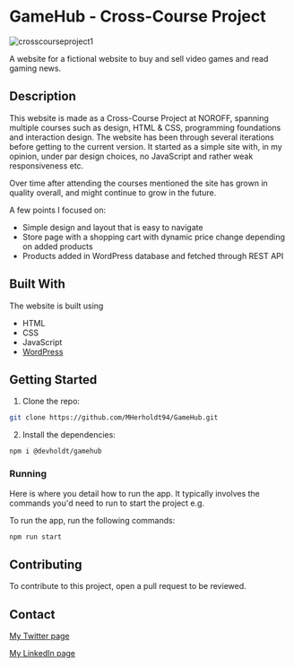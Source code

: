 # GameHub - Cross-Course Project

![crosscourseproject1](https://user-images.githubusercontent.com/81162745/203309293-16e4e5da-598b-4043-954d-83ba19814651.png)

A website for a fictional website to buy and sell video games and read gaming news.

## Description

This website is made as a Cross-Course Project at NOROFF, spanning multiple courses such as design, HTML & CSS, programming foundations and interaction design. The website has been through several iterations before getting to the current version. It started as a simple site with, in my opinion, under par design choices, no JavaScript and rather weak responsiveness etc. 

Over time after attending the courses mentioned the site has grown in quality overall, and might continue to grow in the future.

A few points I focused on:

- Simple design and layout that is easy to navigate
- Store page with a shopping cart with dynamic price change depending on added products
- Products added in WordPress database and fetched through REST API

## Built With

The website is built using

- HTML
- CSS
- JavaScript
- [WordPress](https://wordpress.org/)

## Getting Started

1. Clone the repo:

```bash
git clone https://github.com/MHerholdt94/GameHub.git
```

2. Install the dependencies:

```
npm i @devholdt/gamehub
```

### Running

Here is where you detail how to run the app. It typically involves the commands you'd need to run to start the project e.g.

To run the app, run the following commands:

```bash
npm run start
```

## Contributing

To contribute to this project, open a pull request to be reviewed.

## Contact

[My Twitter page](https://twitter.com/Harboldtt)

[My LinkedIn page](https://www.linkedin.com/in/mathias-herholdt-b5a5bb204/)
